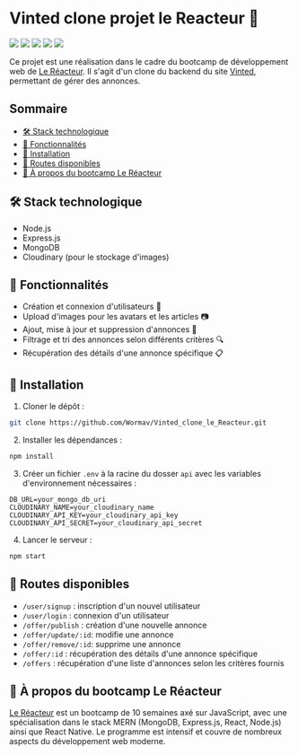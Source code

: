 # Vinted clone projet le Reacteur 🚀

![](https://img.shields.io/badge/Backend-Node.js-green)
![](https://img.shields.io/badge/Package-Express-orange)
![](https://img.shields.io/badge/Package-Mongoose-orange)
![](https://img.shields.io/badge/Package-Cors-orange)
![](https://img.shields.io/badge/Database-Mongodb-white)

Ce projet est une réalisation dans le cadre du bootcamp de développement web de [Le Réacteur](https://www.lereacteur.io/). Il s'agit d'un clone du backend du site [Vinted](https://www.vinted.fr/), permettant de gérer des annonces.

## Sommaire

- [🛠 Stack technologique](#-stack-technologique)
- [🌟 Fonctionnalités](#-fonctionnalités)
- [🚀 Installation](#-installation)
- [📌 Routes disponibles](#-routes-disponibles)
- [🚀 À propos du bootcamp Le Réacteur](#-à-propos-du-bootcamp-le-réacteur)

## 🛠 Stack technologique

- Node.js
- Express.js
- MongoDB
- Cloudinary (pour le stockage d'images)

## 🌟 Fonctionnalités

- Création et connexion d'utilisateurs 👤
- Upload d'images pour les avatars et les articles 📷
- Ajout, mise à jour et suppression d'annonces 📄
- Filtrage et tri des annonces selon différents critères 🔍
- Récupération des détails d'une annonce spécifique 📋

## 🚀 Installation

1. Cloner le dépôt :

```bash
git clone https://github.com/Wormav/Vinted_clone_le_Reacteur.git
```

2. Installer les dépendances :

```bash
npm install
```

3. Créer un fichier `.env` à la racine du dosser `api` avec les variables d'environnement nécessaires :

```
DB_URL=your_mongo_db_uri
CLOUDINARY_NAME=your_cloudinary_name
CLOUDINARY_API_KEY=your_cloudinary_api_key
CLOUDINARY_API_SECRET=your_cloudinary_api_secret
```

4. Lancer le serveur :

```bash
npm start
```

## 📌 Routes disponibles

- `/user/signup` : inscription d'un nouvel utilisateur
- `/user/login` : connexion d'un utilisateur
- `/offer/publish` : création d'une nouvelle annonce
- `/offer/update/:id`: modifie une annonce
- `/offer/remove/:id`: supprime une annonce
- `/offer/:id` : récupération des détails d'une annonce spécifique
- `/offers` : récupération d'une liste d'annonces selon les critères fournis

## 🚀 À propos du bootcamp Le Réacteur

[Le Réacteur](https://www.lereacteur.io/) est un bootcamp de 10 semaines axé sur JavaScript, avec une spécialisation dans le stack MERN (MongoDB, Express.js, React, Node.js) ainsi que React Native. Le programme est intensif et couvre de nombreux aspects du développement web moderne.
